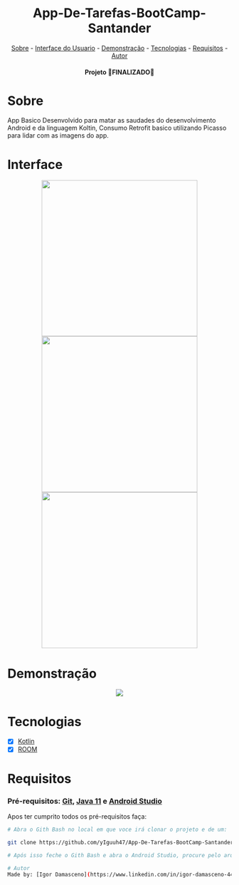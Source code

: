 <h1 align="center">App-De-Tarefas-BootCamp-Santander</h1>

<p align="center">
<a href="#sobre">Sobre</a> - 
<a href="#interface">Interface do Usuario</a> - 
<a href="#demonstração">Demonstração</a> - 
<a href="#tecnologias">Tecnologias</a> - 
<a href="#requisitos">Requisitos</a> - 
<a href="#autor">Autor</a> 
</p>

<h4 align="center">Projeto 🛑FINALIZADO🛑</h4>

# Sobre
App Basico Desenvolvido para matar as saudades do desenvolvimento Android e da linguagem Koltin, Consumo Retrofit basico utilizando Picasso para lidar com as imagens do app.

# Interface
<p align="center">
<img src="https://user-images.githubusercontent.com/74266068/193097781-e1a5dede-8cf0-4589-a30d-fee8598f740d.png" width="350px"/>
<img src="https://user-images.githubusercontent.com/74266068/193097796-682fc9ff-9c1b-41fa-9709-94f44bdb733a.png" width="350px"/>
<img src="https://user-images.githubusercontent.com/74266068/193097808-563712da-d728-498d-a217-75929cab1cc8.png" width="350px"/>
</p>

# Demonstração
<p align="center">
<img src="https://user-images.githubusercontent.com/74266068/130084097-1563ba56-7627-454e-be41-68e0a13f1fcb.gif"/>
</p>

# Tecnologias

- [x] [Kotlin](https://kotlinlang.org/)
- [x] [ROOM](https://developer.android.com/training/data-storage/room)

# Requisitos
### Pré-requisitos: [Git](https://git-scm.com/), [Java 11](https://www.oracle.com/br/java/technologies/javase-jdk11-downloads.html) e [Android Studio](https://developer.android.com/studio)
Apos ter cumprito todos os pré-requisitos faça:
```bash
# Abra o Gith Bash no local em que voce irá clonar o projeto e de um:

git clone https://github.com/yIguuh47/App-De-Tarefas-BootCamp-Santander.git

# Após isso feche o Gith Bash e abra o Android Studio, procure pelo arquivo e está feito. 🚀

# Autor
Made by: [Igor Damasceno](https://www.linkedin.com/in/igor-damasceno-4422aa1ba/)
